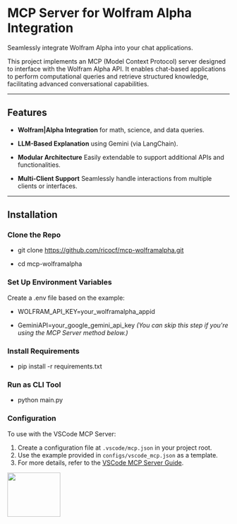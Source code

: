 # MCP Server for Wolfram Alpha Integration

Seamlessly integrate Wolfram Alpha into your chat applications.

This project implements an MCP (Model Context Protocol) server designed to interface with the Wolfram Alpha API. It enables chat-based applications to perform computational queries and retrieve structured knowledge, facilitating advanced conversational capabilities.

---

## Features

  

-  **Wolfram|Alpha Integration** for math, science, and data queries.

-  **LLM-Based Explanation** using Gemini (via LangChain).

-  **Modular Architecture** Easily extendable to support additional APIs and functionalities.

-  **Multi-Client Support** Seamlessly handle interactions from multiple clients or interfaces.

---

  

##  Installation


### Clone the Repo

- git clone https://github.com/ricocf/mcp-wolframalpha.git

- cd mcp-wolframalpha

  

### Set Up Environment Variables

Create a .env file based on the example:

- WOLFRAM_API_KEY=your_wolframalpha_appid

- GeminiAPI=your_google_gemini_api_key *(You can skip this step if you're using the MCP Server method below.)*

### Install Requirements

- pip install -r requirements.txt

  

### Run as CLI Tool

- python main.py

### Configuration

To use with the VSCode MCP Server:
1.  Create a configuration file at `.vscode/mcp.json` in your project root.
2.  Use the example provided in `configs/vscode_mcp.json` as a template.
3.  For more details, refer to the [VSCode MCP Server Guide](https://sebastian-petrus.medium.com/vscode-mcp-server-42286eed3ee7).

<img  src="https://media0.giphy.com/media/v1.Y2lkPTc5MGI3NjExYXFuY2t1M2VvcXl2emszeXJoZWI3dXZuNTNqaWloc3Uxd3phaGU5byZlcD12MV9pbnRlcm5hbF9naWZfYnlfaWQmY3Q9Zw/L8K62iTDkzGX6/giphy.gif"  width="120"  height="100"/>
